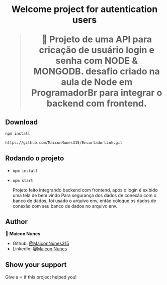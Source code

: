 <h1 align="center">Welcome project for autentication users

> 🦀 Projeto de uma API para cricação de usuário login e senha com NODE & MONGODB. desafio criado na aula de Node em ProgramadorBr para integrar o backend com frontend.
## Download
  
  ```sh
npm install
```
  
```sh
https://github.com/MaiconNunes315/EncurtadorLink.git
```
 ## Rodando o projeto

- `npm install`
- `npm start` 
  
  Projeto feito integrando backend com frontend, após o login é exibido uma tela de bem vindo
  Para segurança dos dados de conexão com o banco de dados, foi usado o arquivo env, então coloque os dados de conexão com  seu banco de dados no arquivo env.

## Author

👤 **Maicon Nunes**

- Github: [@MaiconNunes315](https://github.com/MaiconNunes315)
- LinkedIn: [@Maicon Nunes](https://www.linkedin.com/in/maicon-nunes-978454110/)

## Show your support

Give a ⭐️ if this project helped you!


